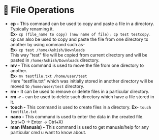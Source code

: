 # 📂 File Operations

- **cp -** This command can be used to copy and paste a file in a directory. Typically renaming it.  
	**Ex-** `cp (file_name to copy) (new name of file); cp test testcopy.`  
cp can also be used to copy and paste the file from one directory to another by using command such as-  
	**Ex-** `cp test /home/Ashish/Downloads`  
This way "test" file will be copied from current directory and will be pasted in `/home/Ashish/Downloads` directory.
- **mv -** This command is used to move the file from one directory to another.  
	**Ex-** `mv testfile.txt /home/user/test`  
Here "testfile.txt" which was initially stored in another directory will be moved to `/home/user/test` directory.
- **rm -** It can be used to remove or delete files in a particular directory.
- **rm -r -** can be used to delete such directory which have a file stored in it.
- **touch -** This command is used to create files in a directory.
	**Ex-** `touch textfile.txt`
- **nano -** This command is used to enter the data in the created file. (ctrl+O -> Enter -> Ctrl+X)
- **man (Manuals) -** This command is used to get manuals/help for any particular cmd u want to know about.